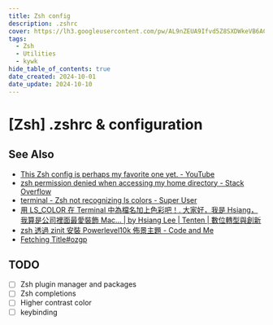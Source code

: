 ```yaml
---
title: Zsh config
description: .zshrc
cover: https://lh3.googleusercontent.com/pw/AL9nZEUA9Ifvd5Z8SXDWkeVB6AC4MPGwnXaL6kBXNPoXwOQQ2jOcZ1Jw_0p8TKK8C3ZX0e67_FOY15eDrm7aaXSQJcKtoUzC80SAQEHsaBy6qS2AqNNs5VUFNXBKm439y_1wkvmDl-PnL8ReojnIumNlEvOXBg=w800-no?authuser=0
tags:
  - Zsh
  - Utilities
  - kywk
hide_table_of_contents: true
date_created: 2024-10-01
date_update: 2024-10-10
---
```


# [Zsh] .zshrc & configuration


## See Also

- [This Zsh config is perhaps my favorite one yet. - YouTube](https://www.youtube.com/watch?v=ud7YxC33Z3w)
- [zsh permission denied when accessing my home directory - Stack Overflow](https://stackoverflow.com/questions/61408193/zsh-permission-denied-when-accessing-my-home-directory)
- [terminal - Zsh not recognizing ls colors - Super User](https://superuser.com/questions/700406/zsh-not-recognizing-ls-colors)
- [用 LS\_COLOR 在 Terminal 中為檔名加上色彩吧！. 大家好，我是 Hsiang，我算是公司裡面最愛裝飾 Mac… | by Hsiang Lee | Tenten | 數位轉型與創新](https://share.tenten.co/%E7%94%A8-ls-color-%E5%9C%A8-terminal-%E4%B8%AD%E7%82%BA%E6%AA%94%E5%90%8D%E5%8A%A0%E4%B8%8A%E8%89%B2%E5%BD%A9%E5%90%A7-31232ac7046)
- [zsh 透過 zinit 安裝 Powerlevel10k 佈景主題 - Code and Me](https://blog.kyomind.tw/powerlevel10k/)
- [Fetching Title#ozgp](https://www.cnblogs.com/hongdada/p/16821715.html)


## TODO

- [ ] Zsh plugin manager and packages
- [ ] Zsh completions	
- [ ] Higher contrast color
- [ ] keybinding
